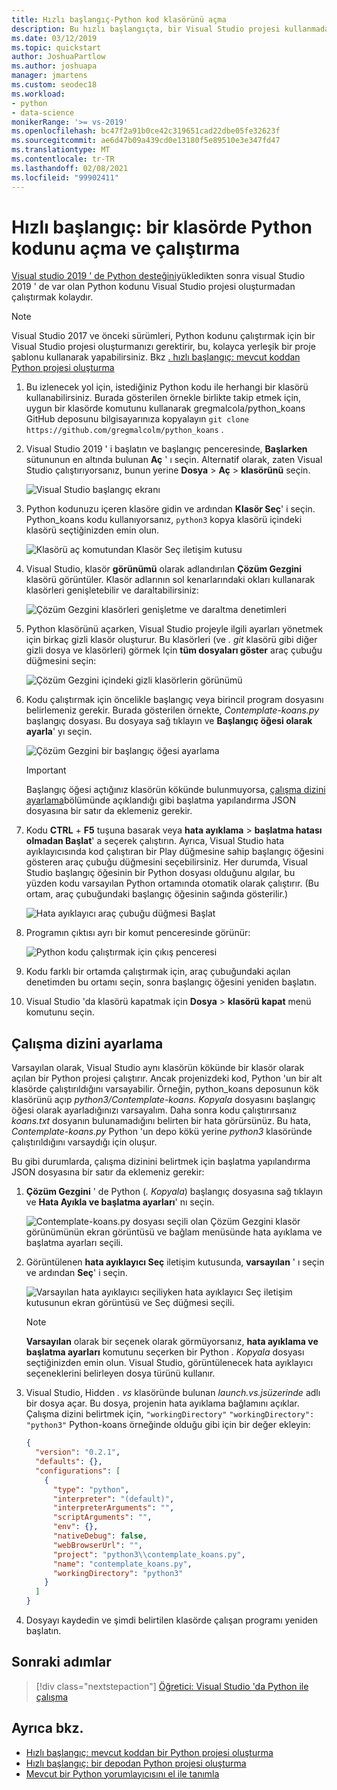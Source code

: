 ```yaml
---
title: Hızlı başlangıç-Python kod klasörünü açma
description: Bu hızlı başlangıçta, bir Visual Studio projesi kullanmadan bir klasörden Python kodu açar ve çalıştırırsınız (yalnızca Visual Studio 2019).
ms.date: 03/12/2019
ms.topic: quickstart
author: JoshuaPartlow
ms.author: joshuapa
manager: jmartens
ms.custom: seodec18
ms.workload:
- python
- data-science
monikerRange: '>= vs-2019'
ms.openlocfilehash: bc47f2a91b0ce42c319651cad22dbe05fe32623f
ms.sourcegitcommit: ae6d47b09a439cd0e13180f5e89510e3e347fd47
ms.translationtype: MT
ms.contentlocale: tr-TR
ms.lasthandoff: 02/08/2021
ms.locfileid: "99902411"
---
```

# <a name="quickstart-open-and-run-python-code-in-a-folder"></a>Hızlı başlangıç: bir klasörde Python kodunu açma ve çalıştırma

[Visual studio 2019 ' de Python desteğini](installing-python-support-in-visual-studio.md)yükledikten sonra visual Studio 2019 ' de var olan Python kodunu Visual Studio projesi oluşturmadan çalıştırmak kolaydır.

> [!Note]
> Visual Studio 2017 ve önceki sürümleri, Python kodunu çalıştırmak için bir Visual Studio projesi oluşturmanızı gerektirir, bu, kolayca yerleşik bir proje şablonu kullanarak yapabilirsiniz. Bkz [. hızlı başlangıç: mevcut koddan Python projesi oluşturma](quickstart-01-python-in-visual-studio-project-from-existing-code.md)

1. Bu izlenecek yol için, istediğiniz Python kodu ile herhangi bir klasörü kullanabilirsiniz. Burada gösterilen örnekle birlikte takip etmek için, uygun bir klasörde komutunu kullanarak gregmalcola/python_koans GitHub deposunu bilgisayarınıza kopyalayın `git clone https://github.com/gregmalcolm/python_koans` .

1. Visual Studio 2019 ' i başlatın ve başlangıç penceresinde, **Başlarken** sütununun en altında bulunan **Aç** ' ı seçin. Alternatif olarak, zaten Visual Studio çalıştırıyorsanız, bunun yerine **Dosya**  >  **Aç**  >  **klasörünü** seçin.

    ![Visual Studio başlangıç ekranı](media/quickstart-open-folder/01-open-local-folder.png)

1. Python kodunuzu içeren klasöre gidin ve ardından **Klasör Seç**' i seçin. Python_koans kodu kullanıyorsanız, `python3` kopya klasörü içindeki klasörü seçtiğinizden emin olun.

    ![Klasörü aç komutundan Klasör Seç iletişim kutusu](media/quickstart-open-folder/02-select-folder.png)

1. Visual Studio, klasör **görünümü** olarak adlandırılan **Çözüm Gezgini** klasörü görüntüler. Klasör adlarının sol kenarlarındaki okları kullanarak klasörleri genişletebilir ve daraltabilirsiniz:

    ![Çözüm Gezgini klasörleri genişletme ve daraltma denetimleri](media/quickstart-open-folder/03-expand-collapse-folders.png)

1. Python klasörünü açarken, Visual Studio projeyle ilgili ayarları yönetmek için birkaç gizli klasör oluşturur. Bu klasörleri (ve *. git* klasörü gibi diğer gizli dosya ve klasörleri) görmek Için **tüm dosyaları göster** araç çubuğu düğmesini seçin:

    ![Çözüm Gezgini içindeki gizli klasörlerin görünümü](media/quickstart-open-folder/05-view-hidden-folders.png)

1. Kodu çalıştırmak için öncelikle başlangıç veya birincil program dosyasını belirlemeniz gerekir. Burada gösterilen örnekte, *Contemplate-koans.py* başlangıç dosyası. Bu dosyaya sağ tıklayın ve **Başlangıç öğesi olarak ayarla**' yı seçin.

    ![Çözüm Gezgini bir başlangıç öğesi ayarlama](media/quickstart-open-folder/06-set-as-startup-item-command.png)

    > [!Important]
    > Başlangıç öğesi açtığınız klasörün kökünde bulunmuyorsa, [çalışma dizini ayarlama](#set-a-working-directory)bölümünde açıklandığı gibi başlatma yapılandırma JSON dosyasına bir satır da eklemeniz gerekir.

1. Kodu **CTRL** + **F5** tuşuna basarak veya **hata ayıklama**  >  **başlatma hatası olmadan Başlat**' a seçerek çalıştırın. Ayrıca, Visual Studio hata ayıklayıcısında kod çalıştıran bir Play düğmesine sahip başlangıç öğesini gösteren araç çubuğu düğmesini seçebilirsiniz. Her durumda, Visual Studio başlangıç öğesinin bir Python dosyası olduğunu algılar, bu yüzden kodu varsayılan Python ortamında otomatik olarak çalıştırır. (Bu ortam, araç çubuğundaki başlangıç öğesinin sağında gösterilir.)

    ![Hata ayıklayıcı araç çubuğu düğmesi Başlat](media/quickstart-open-folder/07-start-debug-toolbar.png)

1. Programın çıktısı ayrı bir komut penceresinde görünür:

    ![Python kodu çalıştırmak için çıkış penceresi](media/quickstart-open-folder/08-result-window.png)

1. Kodu farklı bir ortamda çalıştırmak için, araç çubuğundaki açılan denetimden bu ortamı seçin, sonra başlangıç öğesini yeniden başlatın.

1. Visual Studio 'da klasörü kapatmak için **Dosya**  >  **klasörü kapat** menü komutunu seçin.

## <a name="set-a-working-directory"></a>Çalışma dizini ayarlama

Varsayılan olarak, Visual Studio aynı klasörün kökünde bir klasör olarak açılan bir Python projesi çalıştırır. Ancak projenizdeki kod, Python 'un bir alt klasörde çalıştırıldığını varsayabilir. Örneğin, python_koans deposunun kök klasörünü açıp *python3/Contemplate-koans. Kopyala* dosyasını başlangıç öğesi olarak ayarladığınızı varsayalım. Daha sonra kodu çalıştırırsanız *koans.txt* dosyanın bulunamadığını belirten bir hata görürsünüz. Bu hata, *Contemplate-koans.py* Python 'un depo kökü yerine *python3* klasöründe çalıştırıldığını varsaydığı için oluşur.

Bu gibi durumlarda, çalışma dizinini belirtmek için başlatma yapılandırma JSON dosyasına bir satır da eklemeniz gerekir:

1. **Çözüm Gezgini** ' de Python (*. Kopyala*) başlangıç dosyasına sağ tıklayın ve **Hata Ayıkla ve başlatma ayarları**' nı seçin.

    ![Contemplate-koans.py dosyası seçili olan Çözüm Gezgini klasör görünümünün ekran görüntüsü ve bağlam menüsünde hata ayıklama ve başlatma ayarları seçili.](media/quickstart-open-folder/09-debug-launch-settings-menu-command.png)

1. Görüntülenen **hata ayıklayıcı Seç** iletişim kutusunda, **varsayılan** ' ı seçin ve ardından **Seç**' i seçin.

    ![Varsayılan hata ayıklayıcı seçiliyken hata ayıklayıcı Seç iletişim kutusunun ekran görüntüsü ve Seç düğmesi seçili.](media/quickstart-open-folder/10-select-debugger.png)

    > [!Note]
    > **Varsayılan** olarak bir seçenek olarak görmüyorsanız, **hata ayıklama ve başlatma ayarları** komutunu seçerken bir Python *. Kopyala* dosyası seçtiğinizden emin olun. Visual Studio, görüntülenecek hata ayıklayıcı seçeneklerini belirleyen dosya türünü kullanır.

1. Visual Studio, Hidden *. vs* klasöründe bulunan *launch.vs.jsüzerinde* adlı bir dosya açar. Bu dosya, projenin hata ayıklama bağlamını açıklar. Çalışma dizini belirtmek için, `"workingDirectory"`  `"workingDirectory": "python3"` Python-koans örneğinde olduğu gibi için bir değer ekleyin:

    ```json
    {
      "version": "0.2.1",
      "defaults": {},
      "configurations": [
        {
          "type": "python",
          "interpreter": "(default)",
          "interpreterArguments": "",
          "scriptArguments": "",
          "env": {},
          "nativeDebug": false,
          "webBrowserUrl": "",
          "project": "python3\\contemplate_koans.py",
          "name": "contemplate_koans.py",
          "workingDirectory": "python3"
        }
      ]
    }
    ```

1. Dosyayı kaydedin ve şimdi belirtilen klasörde çalışan programı yeniden başlatın.

## <a name="next-steps"></a>Sonraki adımlar

> [!div class="nextstepaction"]
> [Öğretici: Visual Studio 'da Python ile çalışma](tutorial-working-with-python-in-visual-studio-step-01-create-project.md)

## <a name="see-also"></a>Ayrıca bkz.

- [Hızlı başlangıç: mevcut koddan bir Python projesi oluşturma](quickstart-01-python-in-visual-studio-project-from-existing-code.md)
- [Hızlı başlangıç: bir depodan Python projesi oluşturma](quickstart-03-python-in-visual-studio-project-from-repository.md)
- [Mevcut bir Python yorumlayıcısını el ile tanımla](managing-python-environments-in-visual-studio.md#manually-identify-an-existing-environment)
